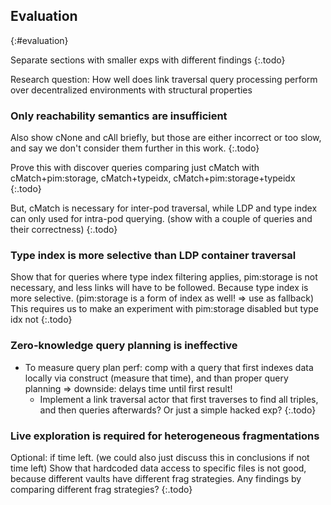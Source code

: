 ## Evaluation
{:#evaluation}

Separate sections with smaller exps with different findings
{:.todo}

Research question: How well does link traversal query processing perform over decentralized environments with structural properties

### Only reachability semantics are insufficient

Also show cNone and cAll briefly, but those are either incorrect or too slow, and say we don't consider them further in this work.
{:.todo}

Prove this with discover queries comparing just cMatch with cMatch+pim:storage, cMatch+typeidx, cMatch+pim:storage+typeidx
{:.todo}

But, cMatch is necessary for inter-pod traversal, while LDP and type index can only used for intra-pod querying. (show with a couple of queries and their correctness)
{:.todo}

### Type index is more selective than LDP container traversal

Show that for queries where type index filtering applies, pim:storage is not necessary, and less links will have to be followed. Because type index is more selective. (pim:storage is a form of index as well! => use as fallback)
This requires us to make an experiment with pim:storage disabled but type idx not
{:.todo}

### Zero-knowledge query planning is ineffective

- To measure query plan perf: comp with a query that first indexes data locally via construct (measure that time), and than proper query planning => downside: delays time until first result!
	- Implement a link traversal actor that first traverses to find all triples, and then queries afterwards? Or just a simple hacked exp?
{:.todo}

### Live exploration is required for heterogeneous fragmentations

Optional: if time left. (we could also just discuss this in conclusions if not time left)
Show that hardcoded data access to specific files is not good, because different vaults have different frag strategies.
Any findings by comparing different frag strategies?
{:.todo}